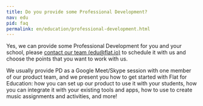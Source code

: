 ```yaml
---
title: Do you provide some Professional Development?
nav: edu
pid: faq
permalink: en/education/professional-development.html
---
```


Yes, we can provide some Professional Development for you and your school, please [contact our team (edu@flat.io)](mailto:edu@flat.io) to schedule it with us and choose the points that you want to work with us.

We usually provide PD as a Google Meet/Skype session with one member of our product team, and we present you how to get started with Flat for Education: how you can set up our product to use it with your students, how you can integrate it with your existing tools and apps, how to use to create music assignments and activities, and more!
